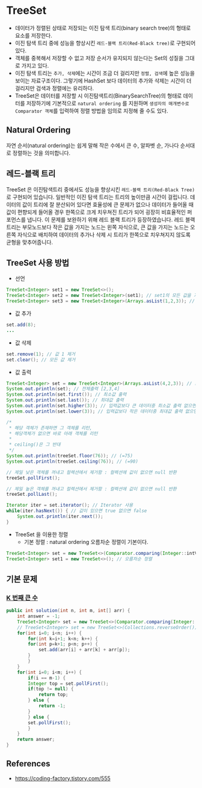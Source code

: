 # TreeSet

- 데이터가 정렬된 상태로 저장되는 이진 탐색 트리(binary search tree)의 형태로 요소를 저장한다.
- 이진 탐색 트리 중에 성능을 향상시킨 `레드-블랙 트리(Red-Black tree)`로 구현되어 있다.
- 객체를 중복해서 저장할 수 없고 저장 순서가 유지되지 않는다는 Set의 성질을 그대로 가지고 있다.
- 이진 탐색 트리는 `추가, 삭제`에는 시간이 조금 더 걸리지만 `정렬, 검색`에 높은 성능을 보이는 자료구조이다. 그렇기에 HashSet 보다 데이터의 추가와 삭제는 시간이 더 걸리지만 검색과 정렬에는 유리하다.
- TreeSet은 데이터를 저장할 시 이진탐색트리(BinarySearchTree)의 형태로 데이터를 저장하기에 기본적으로 `natural ordering` 를 지원하며 `생성자의 매개변수로 Comparator 객체`를 입력하여 정렬 방법을 임의로 지정해 줄 수도 있다.

## Natural Ordering

자연 순서(natural ordering)는 쉽게 말해 작은 수에서 큰 수, 알파벳 순, 가나다 순서대로 정렬하는 것을 의미합니다.

## 레드-블랙 트리

TreeSet 은 이진탐색트리 중에서도 성능을 향상시킨 `레드-블랙 트리(Red-Black Tree)`로 구현되어 있습니다. 일반적인 이진 탐색 트리는 트리의 높이만큼 시간이 걸립니다. 데이터의 값이 트리에 잘 분산되어 있다면 효율성에 큰 문제가 없으나 데이터가 들어올 때 값이 편향되게 들어올 경우 한쪽으로 크게 치우쳐진 트리가 되어 굉장히 비효율적인 퍼포먼스를 냅니다. 이 문제를 보완하기 위해 레드 블랙 트리가 등장하였습니다. 레드 블랙 트리는 부모노드보다 작은 값을 가지는 노드는 왼쪽 자식으로, 큰 값을 가지는 노드는 오른쪽 자식으로 배치하여 데이터의 추가나 삭제 시 트리가 한쪽으로 치우쳐지지 않도록 균형을 맞추어줍니다.

## TreeSet 사용 방법

- 선언

```java
TreeSet<Integer> set1 = new TreeSet<>();
TreeSet<Integer> set2 = new TreeSet<Integer>(set1); // set1의 모든 값을 가진 TreeSet 생성
TreeSet<Integer> set3 = new TreeSet<Integer>(Arrays.asList(1,2,3)); // 초기값 지정
```

- 값 추가

```java
set.add(8);
...
```

- 값 삭제

```java
set.remove(1); // 값 1 제거
set.clear(); // 모든 값 제거
```

- 값 출력

```java
TreeSet<Integer> set = new TreeSet<Integer>(Arrays.asList(4,2,3)); // 초기값 지정
System.out.println(set); // 전체출력 [2,3,4]
System.out.println(set.first()); // 최소값 출력
System.out.println(set.last()); // 최대값 출력
System.out.println(set.higher(3)); // 입력값보다 큰 데이터중 최소값 출력 없으면 null
System.out.println(set.lower(3)); // 입력값보다 작은 데이터중 최대값 출력 없으면 null

/*
 * 해당 객체가 존재하면 그 객체를 리턴, 
 * 해당객체가 없으면 바로 아래 객체를 리턴
 * 
 * ceiling()은 그 반대
 */
System.out.println(treeSet.floor(76)); // (=75)
System.out.println(treeSet.ceiling(76)); // (=90)

// 제일 낮은 객체를 꺼내고 컬렉션에서 제거함 : 컬렉션에 값이 없으면 null 반환
treeSet.pollFirst(); 

// 제일 높은 객체를 꺼내고 컬렉션에서 제거함 : 컬렉션에 값이 없으면 null 반환
treeSet.pollLast();

Iterator iter = set.iterator();	// Iterator 사용
while(iter.hasNext()) { // 값이 있으면 true 없으면 false
    System.out.println(iter.next());
}
```

- TreeSet 을 이용한 정렬
	- 기본 정렬 : natural ordering 오름차순 정렬이 기본이다.

```java
TreeSet<Integer> set = new TreeSet<>(Comparator.comparing(Integer::intValue).reversed()); // 내림차순 정렬
TreeSet<Integer> set1 = new TreeSet<>(); // 오름차순 정렬
```

## 기본 문제

### [K 번째 큰 수]()

```java
public int solution(int n, int m, int[] arr) {
	int answer = -1;
	TreeSet<Integer> set = new TreeSet<>(Comparator.comparing(Integer::intValue).reversed());
	// TreeSet<Integer> set = new TreeSet<>(Collections.reverseOrder());
	for(int i=0; i<n; i++) {
	    for(int k=i+1; k<n; k++) {
		for(int p=k+1; p<n; p++) {
		    set.add(arr[i] + arr[k] + arr[p]);
		}
	    }
	}
	for(int i=0; i<m; i++) {
	    if(i == m-1) {
		Integer top = set.pollFirst();
		if(top != null) {
		    return top;
		} else {
		    return -1;
		}
	    } else {
		set.pollFirst();
	    }
	}
	return answer;
}
```

## References

- https://coding-factory.tistory.com/555
